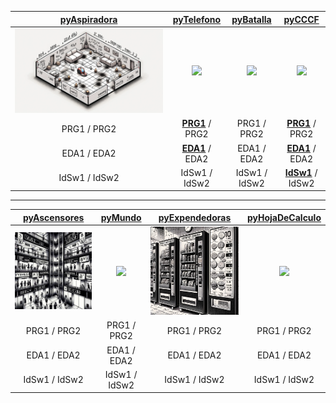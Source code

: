 <div align=center>

|[pyAspiradora](https://github.com/puntoReflex/pyAspiradora)|[pyTelefono](https://github.com/puntoReflex/pyTelefonoDescacharrado)|[pyBatalla](https://github.com/puntoReflex/pyBatalla)|[pyCCCF](https://github.com/puntoReflex/pyCCCF)|
|:-:|:-:|:-:|:-:|
<a href="https://github.com/puntoReflex/pyAspiradora"><img src="https://raw.githubusercontent.com/puntoReflex/pyAspiradora/main/images/rectangularRoom.png"></a>|<a href="https://github.com/puntoReflex/pyTelefonoDescacharrado"><img src="https://raw.githubusercontent.com/puntoReflex/pyTelefonoDescacharrado/main/images/comicPhone.png"></a>|<a href="https://github.com/puntoReflex/pyBatalla"><img src="https://raw.githubusercontent.com/puntoReflex/pyBatalla/main/imagenes/charcoal-drawing.png"></a>|<a href="https://github.com/puntoReflex/pyCCCF"><img src="https://raw.githubusercontent.com/puntoReflex/pyCCCF/main/imagenes/shoppingCF.png"></a>
PRG1 / PRG2|[**PRG1**](https://github.com/puntoReflex/pyTelefonoDescacharrado/blob/main/src/vPRG1/README.md) / PRG2|PRG1 / PRG2|[**PRG1**](https://github.com/puntoReflex/pyCCCF/blob/main/src/vPRG1/README.md) / PRG2|
EDA1 / EDA2|[**EDA1**](https://github.com/puntoReflex/pyTelefonoDescacharrado/blob/main/src/vEDA1/README.md) / EDA2|EDA1 / EDA2|[**EDA1**](https://github.com/puntoReflex/pyCCCF/blob/main/src/v000/README.md) / EDA2|
IdSw1 / IdSw2|IdSw1 / IdSw2|IdSw1 / IdSw2|[**IdSw1**](https://github.com/puntoReflex/pyCCCF/blob/main/mdd.md) / IdSw2|

</div>

---

<div align=center>

|[pyAscensores](https://github.com/puntoReflex/pyAscensores)|[pyMundo](https://github.com/puntoReflex/pyMundo)|[pyExpendedoras](https://github.com/puntoReflex/pyExpendedoras)|[pyHojaDeCalculo](https://github.com/puntoReflex/pyHojaDeCalculo)|
|:-:|:-:|:-:|:-:|
|<img src="https://raw.githubusercontent.com/puntoReflex/pyAscensores/main/images/pyAscensores.png">|<img src="https://raw.githubusercontent.com/puntoReflex/pyMundo/main/images/pyMundo.png">|<img src="https://raw.githubusercontent.com/puntoReflex/pyExpendedoras/main/images/pyExpendedoras.png">|<img src="https://raw.githubusercontent.com/puntoReflex/pyHojaDeCalculo/main/images/pyHojaDeCalculo.png">|
PRG1 / PRG2|PRG1 / PRG2|PRG1 / PRG2|PRG1 / PRG2|
EDA1 / EDA2|EDA1 / EDA2|EDA1 / EDA2|EDA1 / EDA2
IdSw1 / IdSw2|IdSw1 / IdSw2|IdSw1 / IdSw2|IdSw1 / IdSw2


</div>
